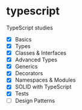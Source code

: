 # typescript
TypeScript studies
 - [x] Basics
 - [x] Types
 - [x] Classes & Interfaces
 - [x] Advanced Types
 - [x] Generics
 - [x] Decorators
 - [x] Namespaces & Modules
 - [x] SOLID with TypeScript
 - [x] Tests
 - [ ] Design Patterns
